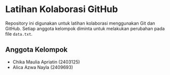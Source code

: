 # Latihan Kolaborasi GitHub

Repository ini digunakan untuk latihan kolaborasi
menggunakan Git dan GitHub.
Setiap anggota kelompok diminta untuk melakukan
perubahan pada file `data.txt`.

## Anggota Kelompok
- Chika Maulia Apriatin (2403125)
- Alica Azwa Nayla (2409693)